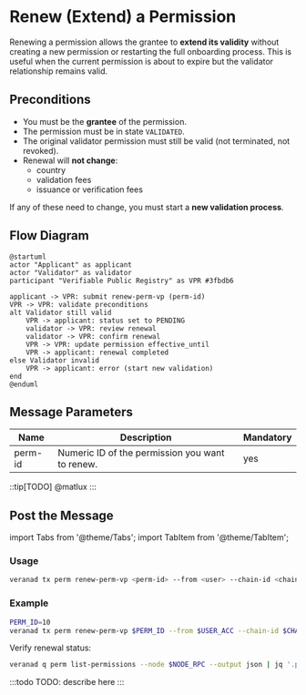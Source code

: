 # Renew (Extend) a Permission

Renewing a permission allows the grantee to **extend its validity** without creating a new permission or restarting the full onboarding process. This is useful when the current permission is about to expire but the validator relationship remains valid.

## Preconditions

- You must be the **grantee** of the permission.
- The permission must be in state `VALIDATED`.
- The original validator permission must still be valid (not terminated, not revoked).
- Renewal will **not change**:
  - country
  - validation fees
  - issuance or verification fees

If any of these need to change, you must start a **new validation process**.

## Flow Diagram

```plantuml
@startuml
actor "Applicant" as applicant
actor "Validator" as validator
participant "Verifiable Public Registry" as VPR #3fbdb6

applicant -> VPR: submit renew-perm-vp (perm-id)
VPR -> VPR: validate preconditions
alt Validator still valid
    VPR -> applicant: status set to PENDING
    validator -> VPR: review renewal
    validator -> VPR: confirm renewal
    VPR -> VPR: update permission effective_until
    VPR -> applicant: renewal completed
else Validator invalid
    VPR -> applicant: error (start new validation)
end
@enduml
```

## Message Parameters

|Name               |Description                            |Mandatory|
|-------------------|---------------------------------------|--------|
|perm-id| Numeric ID of the permission you want to renew. | yes |

::tip[TODO]
@matlux
:::

## Post the Message

import Tabs from '@theme/Tabs';
import TabItem from '@theme/TabItem';

<Tabs>
  <TabItem value="cli" label="CLI" default>

### Usage

```bash
veranad tx perm renew-perm-vp <perm-id> --from <user> --chain-id <chain-id> --keyring-backend test --fees <amount> --gas auto
```

### Example

```bash
PERM_ID=10
veranad tx perm renew-perm-vp $PERM_ID --from $USER_ACC --chain-id $CHAIN_ID --keyring-backend test --fees 600000uvna --node $NODE_RPC
```

Verify renewal status:

```bash
veranad q perm list-permissions --node $NODE_RPC --output json | jq '.permissions[] | select(.id == "'$PERM_ID'")'
```

  </TabItem>
  
  <TabItem value="frontend" label="Frontend">
    :::todo
    TODO: describe here
    :::
  </TabItem>
</Tabs>
